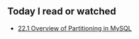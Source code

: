 ## Today I read or watched

- [22.1 Overview of Partitioning in MySQL](https://dev.mysql.com/doc/refman/5.7/en/partitioning-overview.html)